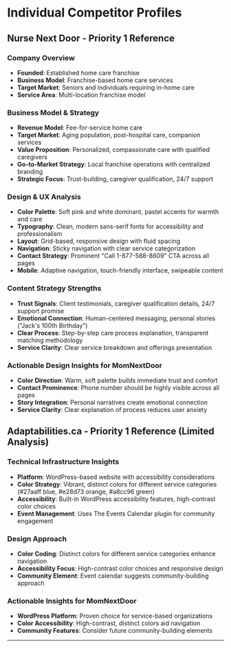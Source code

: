 # Individual Competitor Profiles

## Nurse Next Door - Priority 1 Reference

### Company Overview
- **Founded**: Established home care franchise
- **Business Model**: Franchise-based home care services
- **Target Market**: Seniors and individuals requiring in-home care
- **Service Area**: Multi-location franchise model

### Business Model & Strategy
- **Revenue Model**: Fee-for-service home care
- **Target Market**: Aging population, post-hospital care, companion services
- **Value Proposition**: Personalized, compassionate care with qualified caregivers
- **Go-to-Market Strategy**: Local franchise operations with centralized branding
- **Strategic Focus**: Trust-building, caregiver qualification, 24/7 support

### Design & UX Analysis
- **Color Palette**: Soft pink and white dominant, pastel accents for warmth and care
- **Typography**: Clean, modern sans-serif fonts for accessibility and professionalism
- **Layout**: Grid-based, responsive design with fluid spacing
- **Navigation**: Sticky navigation with clear service categorization
- **Contact Strategy**: Prominent "Call 1-877-588-8609" CTA across all pages
- **Mobile**: Adaptive navigation, touch-friendly interface, swipeable content

### Content Strategy Strengths
- **Trust Signals**: Client testimonials, caregiver qualification details, 24/7 support promise
- **Emotional Connection**: Human-centered messaging, personal stories ("Jack's 100th Birthday")
- **Clear Process**: Step-by-step care process explanation, transparent matching methodology
- **Service Clarity**: Clear service breakdown and offerings presentation

### Actionable Design Insights for MomNextDoor
- **Color Direction**: Warm, soft palette builds immediate trust and comfort
- **Contact Prominence**: Phone number should be highly visible across all pages
- **Story Integration**: Personal narratives create emotional connection
- **Service Clarity**: Clear explanation of process reduces user anxiety

## Adaptabilities.ca - Priority 1 Reference (Limited Analysis)

### Technical Infrastructure Insights
- **Platform**: WordPress-based website with accessibility considerations
- **Color Strategy**: Vibrant, distinct colors for different service categories (#27aaff blue, #e28d73 orange, #a8cc96 green)
- **Accessibility**: Built-in WordPress accessibility features, high-contrast color choices
- **Event Management**: Uses The Events Calendar plugin for community engagement

### Design Approach
- **Color Coding**: Distinct colors for different service categories enhance navigation
- **Accessibility Focus**: High-contrast color choices and responsive design
- **Community Element**: Event calendar suggests community-building approach

### Actionable Insights for MomNextDoor
- **WordPress Platform**: Proven choice for service-based organizations
- **Color Accessibility**: High-contrast, distinct colors aid navigation
- **Community Features**: Consider future community-building elements

---

